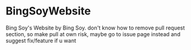 # BingSoyWebsite
Bing Soy's Website by Bing Soy.
don't know how to remove pull request section, so make pull at own risk, maybe go to issue page instead and suggest fix/feature if u want

